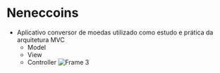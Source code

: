 # Neneccoins

* Aplicativo conversor de moedas utilizado como estudo e prática da arquitetura MVC 
  - Model
  - View 
  - Controller
![Frame 3](https://user-images.githubusercontent.com/53840501/153493713-c3c55e81-89b8-40f9-83d3-cebea8515587.png)

